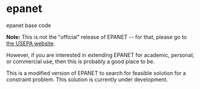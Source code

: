 epanet
======

epanet base code

__Note:__ This is not the "official" release of EPANET -- for that, please go to [the USEPA website](http://www.epa.gov/nrmrl/wswrd/dw/epanet.html). 

However, if you are interested in extending EPANET for academic, personal, or commercial use, then this is probably a good place to be.

This is a modified version of EPANET to search for feasible solution for a constraint problem. This solution is currently under development.
